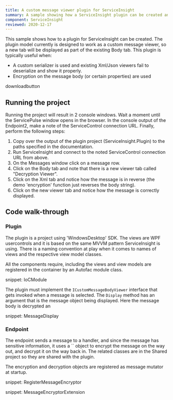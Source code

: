 ```yaml
---
title: A custom message viewer plugin for ServiceInsight
summary: A sample showing how a ServiceInsight plugin can be created and used to custom format the displayed messages.
component: ServiceInsight
reviewed: 2020-12-17
---
```


This sample shows how to a plugin for ServiceInsight can be created. The plugin model currently is designed to work as a custom message viewer, so a new tab will be displayed as part of the existing Body tab. This plugin is typically useful when:

- A custom serializer is used and existing Xml/Json viewers fail to deserialize and show it properly.
- Encryption on the message body (or certain properties) are used

downloadbutton


## Running the project

Running the project will result in 2 console windows. Wait a moment until the ServicePulse window opens in the browser. In the console output of the Endpoint2, make a note of the ServiceControl connection URL. Finally, perform the following steps:

 1. Copy over the output of the plugin project (ServiceInsight.Plugin) to the paths specified in the documentation.
 2. Run ServiceInsight and connect to the noted ServiceControl connection URL from above.
 3. On the Messages window click on a message row.
 4. Click on the Body tab and note that there is a new viewer tab called "Decryption Viewer".
 5. Click on the Xml tab and notice how the message is in reverse (the demo 'encryption' function just reverses the body string).
 6. Click on the new viewer tab and notice how the message is correctly displayed.

## Code walk-through 


### Plugin

The plugin is a project using 'WindowsDesktop' SDK. The views are WPF usercontrols and it is based on the same MVVM pattern ServiceInsight is using. There is a naming convention at play when it comes to names of views and the respective view model classes.

All the components require, including the views and view models are registered in the container by an Autofac module class.
	
snippet: IoCModule

The plugin must implement the `ICustomMessageBodyViewer` interface that gets invoked when a message is selected. The `Display` method has an argument that is the message object being displayed. Here the message body is decrypted an

snippet: MessageDisplay

### Endpoint

The endpoint sends a message to a handler, and since the message has sensitive information, it uses a `` object to encrypt the message on the way out, and decrypt it on the way back in. The related classes are in the Shared project so they are shared with the plugin.

The encryption and decryption objects are registered as message mutator at startup.
 
snippet: RegisterMessageEncryptor

snippet: MessageEncryptorExtension

